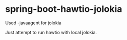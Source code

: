# spring-boot-hawtio-jolokia
Used -javaagent for jolokia

Just attempt to run hawtio with local jolokia. 

